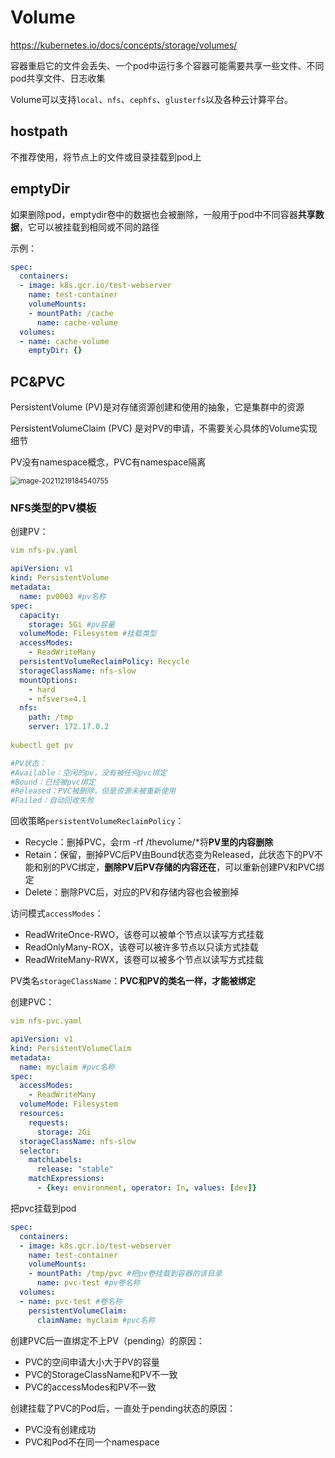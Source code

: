 # Volume

https://kubernetes.io/docs/concepts/storage/volumes/

容器重启它的文件会丢失、一个pod中运行多个容器可能需要共享一些文件、不同pod共享文件、日志收集

Volume可以支持`local`、`nfs`、`cephfs`、`glusterfs`以及各种云计算平台。

## hostpath

不推荐使用，将节点上的文件或目录挂载到pod上

## emptyDir

如果删除pod，emptydir卷中的数据也会被删除，一般用于pod中不同容器**共享数据**，它可以被挂载到相同或不同的路径

示例：

```yaml
spec:
  containers:
  - image: k8s.gcr.io/test-webserver
    name: test-container
    volumeMounts:
    - mountPath: /cache
      name: cache-volume
  volumes:
  - name: cache-volume
    emptyDir: {}
```

## PC&PVC

PersistentVolume (PV)是对存储资源创建和使用的抽象，它是集群中的资源

PersistentVolumeClaim (PVC) 是对PV的申请，不需要关心具体的Volume实现细节

PV没有namespace概念，PVC有namespace隔离

<img src="https://gitee.com/c_honghui/picture/raw/master/img/20211219184540.png" alt="image-20211219184540755" style="zoom:80%;" />

### NFS类型的PV模板

创建PV：

```yaml
vim nfs-pv.yaml

apiVersion: v1
kind: PersistentVolume
metadata:
  name: pv0003 #pv名称
spec:
  capacity:
    storage: 5Gi #pv容量
  volumeMode: Filesystem #挂载类型
  accessModes:
    - ReadWriteMany
  persistentVolumeReclaimPolicy: Recycle
  storageClassName: nfs-slow
  mountOptions:
    - hard
    - nfsvers=4.1
  nfs:
    path: /tmp
    server: 172.17.0.2
    
kubectl get pv

#PV状态：
#Available：空闲的pv，没有被任何pvc绑定
#Bound：已经被pvc绑定
#Released：PVC被删除，但是资源未被重新使用
#Failed：自动回收失败
```

回收策略`persistentVolumeReclaimPolicy`：

- Recycle：删掉PVC，会rm -rf /thevolume/*将**PV里的内容删除**
- Retain：保留，删掉PVC后PV由Bound状态变为Released，此状态下的PV不能和别的PVC绑定，**删除PV后PV存储的内容还在**，可以重新创建PV和PVC绑定
- Delete：删除PVC后，对应的PV和存储内容也会被删掉

访问模式`accessModes`：

- ReadWriteOnce-RWO，该卷可以被单个节点以读写方式挂载 
- ReadOnlyMany-ROX，该卷可以被许多节点以只读方式挂载
- ReadWriteMany-RWX，该卷可以被多个节点以读写方式挂载

PV类名`storageClassName`：**PVC和PV的类名一样，才能被绑定**

创建PVC：

```yaml
vim nfs-pvc.yaml

apiVersion: v1
kind: PersistentVolumeClaim
metadata:
  name: myclaim #pvc名称
spec:
  accessModes:
    - ReadWriteMany
  volumeMode: Filesystem
  resources:
    requests:
      storage: 2Gi
  storageClassName: nfs-slow
  selector:
    matchLabels:
      release: "stable"
    matchExpressions:
      - {key: environment, operator: In, values: [dev]}
```

把pvc挂载到pod

```yaml
spec:
  containers:
  - image: k8s.gcr.io/test-webserver
    name: test-container
    volumeMounts:
    - mountPath: /tmp/pvc #把pv卷挂载到容器的该目录
      name: pvc-test #pv卷名称
  volumes:
  - name: pvc-test #卷名称
    persistentVolumeClaim:
      claimName: myclaim #pvc名称
```

创建PVC后一直绑定不上PV（pending）的原因：

- PVC的空间申请大小大于PV的容量
- PVC的StorageClassName和PV不一致
- PVC的accessModes和PV不一致

创建挂载了PVC的Pod后，一直处于pending状态的原因：

- PVC没有创建成功
- PVC和Pod不在同一个namespace
